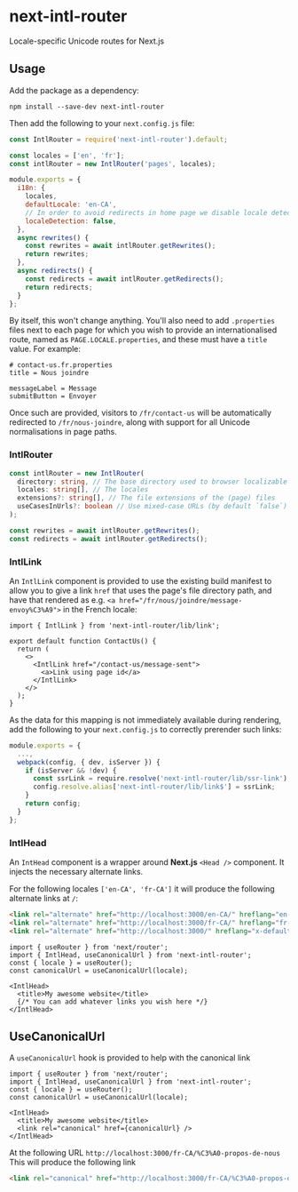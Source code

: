 # next-intl-router

Locale-specific Unicode routes for Next.js

## Usage

Add the package as a dependency:

```
npm install --save-dev next-intl-router
```

Then add the following to your `next.config.js` file:

```js
const IntlRouter = require('next-intl-router').default;

const locales = ['en', 'fr'];
const intlRouter = new IntlRouter('pages', locales);

module.exports = {
  i18n: {
    locales,
    defaultLocale: 'en-CA',
    // In order to avoid redirects in home page we disable locale detection
    localeDetection: false,
  },
  async rewrites() {
    const rewrites = await intlRouter.getRewrites();
    return rewrites;
  },
  async redirects() {
    const redirects = await intlRouter.getRedirects();
    return redirects;
  }
};
```

By itself, this won't change anything.
You'll also need to add `.properties` files next to each page for which you wish to provide an internationalised route, named as `PAGE.LOCALE.properties`, and these must have a `title` value.
For example:

```properties
# contact-us.fr.properties
title = Nous joindre

messageLabel = Message
submitButton = Envoyer
```

Once such are provided, visitors to `/fr/contact-us` will be automatically redirected to `/fr/nous-joindre`, along with support for all Unicode normalisations in page paths.

### IntlRouter

```ts
const intlRouter = new IntlRouter(
  directory: string, // The base directory used to browser localizable assets
  locales: string[], // The locales
  extensions?: string[], // The file extensions of the (page) files
  useCasesInUrls?: boolean // Use mixed-case URLs (by default `false`)
);

const rewrites = await intlRouter.getRewrites();
const redirects = await intlRouter.getRedirects();
```

### IntlLink

An `IntlLink` component is provided to use the existing build manifest to allow you to give a link `href` that uses the page's file directory path, and have that rendered as e.g. `<a href="/fr/nous/joindre/message-envoy%C3%A9">` in the French locale:

```tsx
import { IntlLink } from 'next-intl-router/lib/link';

export default function ContactUs() {
  return (
    <>
      <IntlLink href="/contact-us/message-sent">
        <a>Link using page id</a>
      </IntlLink>
    </>
  );
}
```

As the data for this mapping is not immediately available during rendering, add the following to your `next.config.js` to correctly prerender such links:

```js
module.exports = {
  ...,
  webpack(config, { dev, isServer }) {
    if (isServer && !dev) {
      const ssrLink = require.resolve('next-intl-router/lib/ssr-link');
      config.resolve.alias['next-intl-router/lib/link$'] = ssrLink;
    }
    return config;
  }
};
```
### IntlHead
An `IntHead` component is a wrapper around **Next.js**
`<Head />` component. It injects the necessary alternate links.

For the following locales `['en-CA', 'fr-CA']` it will produce the following alternate links at `/`:

```html
<link rel="alternate" href="http://localhost:3000/en-CA/" hreflang="en-CA">
<link rel="alternate" href="http://localhost:3000/fr-CA/" hreflang="fr-CA">
<link rel="alternate" href="http://localhost:3000/" hreflang="x-default">
```

```tsx
import { useRouter } from 'next/router';
import { IntlHead, useCanonicalUrl } from 'next-intl-router';
const { locale } = useRouter();
const canonicalUrl = useCanonicalUrl(locale);

<IntlHead>
  <title>My awesome website</title>
  {/* You can add whatever links you wish here */}
</IntlHead>

```

## UseCanonicalUrl
A `useCanonicalUrl` hook is provided to help with the canonical link
```tsx
import { useRouter } from 'next/router';
import { IntlHead, useCanonicalUrl } from 'next-intl-router';
const { locale } = useRouter();
const canonicalUrl = useCanonicalUrl(locale);

<IntlHead>
  <title>My awesome website</title>
  <link rel="canonical" href={canonicalUrl} />
</IntlHead>

```
At the following URL `http://localhost:3000/fr-CA/%C3%A0-propos-de-nous` This will produce the following link
```html
<link rel="canonical" href="http://localhost:3000/fr-CA/%C3%A0-propos-de-nous">
```

